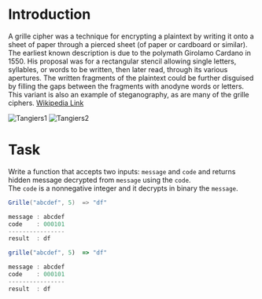 # Introduction 

A grille cipher was a technique for encrypting a plaintext by writing it onto a sheet of paper through a pierced sheet (of paper or cardboard or similar). The earliest known description is due to the polymath Girolamo Cardano in 1550. His proposal was for a rectangular stencil allowing single letters, syllables, or words to be written, then later read, through its various apertures. The written fragments of the plaintext could be further disguised by filling the gaps between the fragments with anodyne words or letters. This variant is also an example of steganography, as are many of the grille ciphers. 
<a href="https://en.wikipedia.org/wiki/Grille_(cryptography)">Wikipedia Link</a> 

![Tangiers1](https://upload.wikimedia.org/wikipedia/commons/8/8a/Tangiers1.png)
![Tangiers2](https://upload.wikimedia.org/wikipedia/commons/b/b9/Tangiers2.png)

# Task

Write a function that accepts two inputs: `message` and `code` and returns hidden message decrypted from `message` using the `code`.   
The `code` is a nonnegative integer and it decrypts in binary the `message`. 


```csharp
Grille("abcdef", 5)  => "df"

message : abcdef
code    : 000101
----------------
result  : df

```
```javascript
grille("abcdef", 5)  => "df"

message : abcdef
code    : 000101
----------------
result  : df

```



